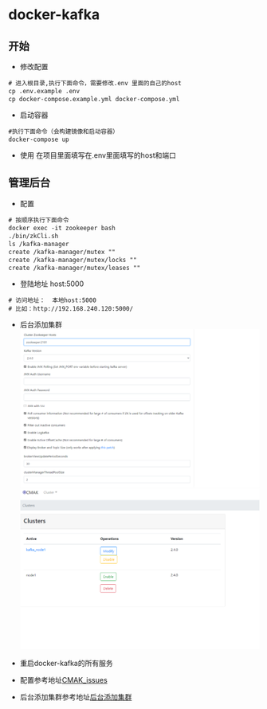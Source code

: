 # docker-kafka

## 开始
* 修改配置
```shell
# 进入根目录,执行下面命令，需要修改.env 里面的自己的host
cp .env.example .env 
cp docker-compose.example.yml docker-compose.yml
```
* 启动容器
```shell
#执行下面命令（会构建镜像和启动容器）
docker-compose up 
```
* 使用
在项目里面填写在.env里面填写的host和端口


## 管理后台
* 配置
```shell
# 按顺序执行下面命令
docker exec -it zookeeper bash
./bin/zkCli.sh
ls /kafka-manager
create /kafka-manager/mutex ""
create /kafka-manager/mutex/locks ""
create /kafka-manager/mutex/leases ""

```
* 登陆地址 host:5000
```shell
# 访问地址：  本地host:5000
# 比如：http://192.168.240.120:5000/
```
* 后台添加集群
![图片1](./CMAK_add-Cluster_example-1.png)
![图片2](./CMAK_add_Cluster_example-2.png)

* 重启docker-kafka的所有服务

* 配置参考地址[CMAK_issues](https://github.com/yahoo/CMAK/issues/731)
* 后台添加集群参考地址[后台添加集群](https://www.jianshu.com/p/1dc1d3d59500)